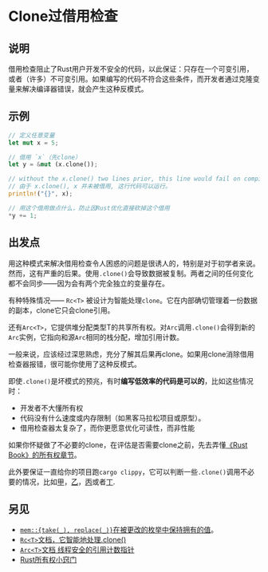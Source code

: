 # Clone过借用检查

## 说明

借用检查阻止了Rust用户开发不安全的代码，以此保证：只存在一个可变引用，或者（许多）不可变引用。如果编写的代码不符合这些条件，而开发者通过克隆变量来解决编译器错误，就会产生这种反模式。

## 示例

```rust
// 定义任意变量
let mut x = 5;

// 借用 `x`（先clone）
let y = &mut (x.clone());

// without the x.clone() two lines prior, this line would fail on compile as x has been borrowed
// 由于 x.clone(), x 并未被借用, 这行代码可以运行。
println!("{}", x);

// 用这个借用做点什么，防止因Rust优化直接砍掉这个借用
*y += 1;
```

## 出发点

用这种模式来解决借用检查令人困惑的问题是很诱人的，特别是对于初学者来说。然而，这有严重的后果。使用`.clone()`会导致数据被复制。两者之间的任何变化都不会同步——因为会有两个完全独立的变量存在。

有种特殊情况—— `Rc<T>` 被设计为智能处理<code>clone</code>。它在内部确切管理着一份数据的副本，clone它只会clone引用。

还有`Arc<T>`，它提供堆分配类型T的共享所有权。对`Arc`调用`.clone()`会得到新的`Arc`实例，它指向和源`Arc`相同的栈分配，增加引用计数。

一般来说，应该经过深思熟虑，充分了解其后果再clone。如果用clone消除借用检查器报错，很可能你使用了这种反模式。

即使`.clone()`是坏模式的预兆，有时**编写低效率的代码是可以的**，比如这些情况时：

- 开发者不大懂所有权
- 代码没有什么速度或内存限制（如黑客马拉松项目或原型）。
- 借用检查器太复杂了，而你更愿意优化可读性，而非性能

如果你怀疑做了不必要的clone，在评估是否需要clone之前，先去弄懂[《Rust Book》的所有权章节](https://doc.rust-lang.org/book/ownership.html)。

此外要保证一直给你的项目跑`cargo clippy`，它可以判断一些`.clone()`调用不必要的情况，比如[甲](https://rust-lang.github.io/rust-clippy/master/index.html#redundant_clone)，[乙](https://rust-lang.github.io/rust-clippy/master/index.html#clone_on_copy)，[丙](https://rust-lang.github.io/rust-clippy/master/index.html#map_clone)或者[丁](https://rust-lang.github.io/rust-clippy/master/index.html#clone_double_ref).

## 另见

- [`mem::{take(_), replace(_)}`在被更改的枚举中保持拥有的值](../idioms/mem-replace.md)。
- [`Rc<T>`文档，它智能地处理.clone()](http://doc.rust-lang.org/std/rc/)
- [`Arc<T>`文档 线程安全的引用计数指针](https://doc.rust-lang.org/std/sync/struct.Arc.html)
- [Rust所有权小窍门](https://web.archive.org/web/20210120233744/https://xion.io/post/code/rust-borrowchk-tricks.html)

